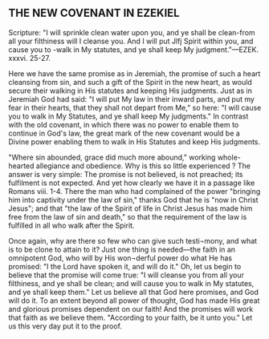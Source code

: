## THE NEW COVENANT IN EZEKIEL ##

Scripture: "I will sprinkle clean water upon you, and ye shall be clean-from all your filthiness will I cleanse you. And I will put Jlfj Spirit within you, and cause you to -walk in My statutes, and ye shall keep My judgment."—EZEK. xxxvi. 25-27.



Here we have the same promise as in Jeremiah, the promise of such a heart cleansing from sin, and such a gift of the Spirit in the new heart, as would secure their walking in His statutes and keeping His judgments. Just as in Jeremiah God had said: "I will put My law in their inward parts, and put my fear in their hearts, that they shall not depart from Me," so here: "I will cause you to walk in My Statutes, and ye shall keep My judgments." In contrast with the old covenant, in which there was no power to enable them to continue in God's law, the great mark of the new covenant would be a Divine power enabling them to walk in His Statutes and keep His judgments.



"Where sin abounded, grace did much more abound," working whole-hearted allegiance and obedience. Why is this so little experienced ? The answer is very simple: The promise is not believed, is not preached; its fulfilment is not expected. And yet how clearly we have it in a passage like Romans viii. 1-4. There the man who had complained of the power "bringing him into captivity under the law of sin," thanks God that he is "now in Christ Jesus"; and that "the law of the Spirit of life in Christ Jesus has made him free from the law of sin and death," so that the requirement of the law is fulfilled in all who walk after the Spirit.



Once again, why are there so few who can give such testi¬mony, and what is to be clone to attain to it? Just one thing is needed—the faith in an omnipotent God, who will by His won¬derful power do what He has promised: "I the Lord have spoken it, and will do it." Oh, let us begin to believe that the promise will come true: "I will cleanse you from all your filthiness, and ye shall be clean; and will cause you to walk in My statutes, and ye shall keep them." Let us believe all that God here promises, and God will do it. To an extent beyond all power of thought, God has made His great and glorious promises dependent on our faith! And the promises will work that faith as we believe them. "According to your faith, be it unto you." Let us this very day put it to the proof.

